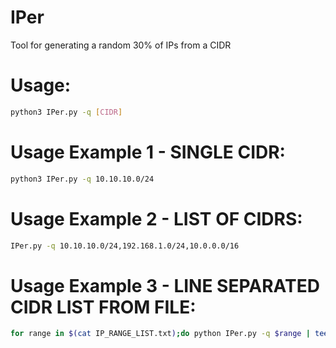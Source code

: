 # IPer
Tool for generating a random 30% of IPs from a CIDR
# Usage:
```bash
python3 IPer.py -q [CIDR]
```
# Usage Example 1 - SINGLE CIDR:
```bash
python3 IPer.py -q 10.10.10.0/24
```
# Usage Example 2 - LIST OF CIDRS:
```bash
IPer.py -q 10.10.10.0/24,192.168.1.0/24,10.0.0.0/16
```
# Usage Example 3 - LINE SEPARATED CIDR LIST FROM FILE:                                          
```bash
for range in $(cat IP_RANGE_LIST.txt);do python IPer.py -q $range | tee -a thirtypercent.out;done
```

